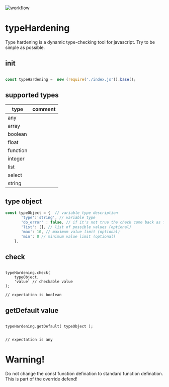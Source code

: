 ![workflow](https://github.com/Soldy/typeHardening/actions/workflows/.github/workflows/node.js.yml/badge.svg)

# typeHardening

Type hardening is a dynamic type-checking tool for javascript. Try to be simple as possible. 


## init 


```javascript

const typeHardening =  new (require('./index.js')).base();

```
## supported types


   |    type   | comment
   |-----------|-----------
   |     any   | 
   |    array  | 
   |   boolean |
   |    float  | 
   |  function | 
   |  integer  | 
   |    list   | 
   |   select  | 
   |   string  | 

## type object 

```javascript
const typeObject = {  // variable type description
       'type':'string', // variable type
       'do_error' : false, // if it's not true the check come back as false, rather than throw an error.
       'list': [], // list of possible values (optional)
       'max': 10, // maximum value limit (optional)
       'min': 0 // minimum value limit (optional)
    },

```


## check 

```javacript

typeHardening.check( 
    typeObject,
    'value' // checkable value
);

// expectation is boolean

```

## getDefault value 

```javacript

typeHardening.getDefault( typeObject );


// expectation is any

```


# Warning!


Do not change the const function defination to standard function defination. This is part of the override defend!
